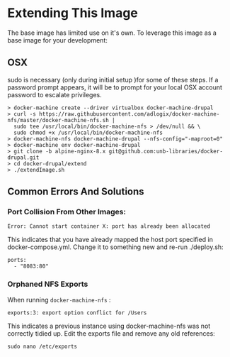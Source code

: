 # Extending This Image
The base image has limited use on it's own. To leverage this image as a base image for your development:

## OSX
sudo is necessary (only during initial setup )for some of these steps. If a password prompt appears, it will be to prompt for your local OSX account password to escalate privileges.

```
> docker-machine create --driver virtualbox docker-machine-drupal
> curl -s https://raw.githubusercontent.com/adlogix/docker-machine-nfs/master/docker-machine-nfs.sh |
  sudo tee /usr/local/bin/docker-machine-nfs > /dev/null && \
  sudo chmod +x /usr/local/bin/docker-machine-nfs
> docker-machine-nfs docker-machine-drupal --nfs-config="-maproot=0"
> docker-machine env docker-machine-drupal
> git clone -b alpine-nginx-8.x git@github.com:unb-libraries/docker-drupal.git
> cd docker-drupal/extend
> ./extendImage.sh
```

## Common Errors And Solutions

### Port Collision From Other Images:

```Error: Cannot start container X: port has already been allocated```

This indicates that you have already mapped the host port specified in docker-compose.yml. Change it to something new and re-run ./deploy.sh:

```
ports:
  - "8083:80"
```

### Orphaned NFS Exports

When running ```docker-machine-nfs``` :

```exports:3: export option conflict for /Users```

This indicates a previous instance using docker-machine-nfs was not correctly tidied up. Edit the exports file and remove any old references:

```sudo nano /etc/exports```
